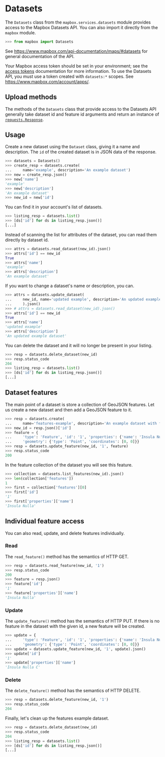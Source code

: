 # Datasets

The `Datasets` class from the `mapbox.services.datasets` module provides access
to the Mapbox Datasets API. You can also import it directly from the `mapbox`
module.

```python
>>> from mapbox import Datasets

```

See https://www.mapbox.com/api-documentation/maps/#datasets for general documentation
of the API.

Your Mapbox access token should be set in your environment; see the [access
tokens](access_tokens.md) documentation for more information. To use the
Datasets API, you must use a token created with ``datasets:*`` scopes. See
https://www.mapbox.com/account/apps/.

## Upload methods

The methods of the `Datasets` class that provide access to the Datasets API
generally take dataset id and feature id arguments and return an instance of
[`requests.Response`](http://docs.python-requests.org/en/latest/api/#requests.Response).

## Usage

Create a new dataset using the `Dataset` class, giving it a name and
description. The `id` of the created dataset is in JSON data of the response.

```python
>>> datasets = Datasets()
>>> create_resp = datasets.create(
...     name='example', description='An example dataset')
>>> new = create_resp.json()
>>> new['name']
'example'
>>> new['description']
'An example dataset'
>>> new_id = new['id']

```

You can find it in your account's list of datasets.

```python
>>> listing_resp = datasets.list()
>>> [ds['id'] for ds in listing_resp.json()]
[...]

```

Instead of scanning the list for attributes of the dataset, you can read
them directly by dataset id.

```python
>>> attrs = datasets.read_dataset(new_id).json()
>>> attrs['id'] == new_id
True
>>> attrs['name']
'example'
>>> attrs['description']
'An example dataset'

```

If you want to change a dataset's name or description, you can.

```python
>>> attrs = datasets.update_dataset(
...     new_id, name='updated example', description='An updated example dataset'
...     ).json()
>>> # attrs = datasets.read_dataset(new_id).json()
>>> attrs['id'] == new_id
True
>>> attrs['name']
'updated example'
>>> attrs['description']
'An updated example dataset'

```

You can delete the dataset and it will no longer be present in your listing.

```python
>>> resp = datasets.delete_dataset(new_id)
>>> resp.status_code
204
>>> listing_resp = datasets.list()
>>> [ds['id'] for ds in listing_resp.json()]
[...]

```

## Dataset features

The main point of a dataset is store a collection of GeoJSON features. Let us
create a new dataset and then add a GeoJSON feature to it.

```python
>>> resp = datasets.create(
...     name='features-example', description='An example dataset with features')
>>> new_id = resp.json()['id']
>>> feature = {
...     'type': 'Feature', 'id': '1', 'properties': {'name': 'Insula Nulla'},
...     'geometry': {'type': 'Point', 'coordinates': [0, 0]}}
>>> resp = datasets.update_feature(new_id, '1', feature)
>>> resp.status_code
200

```

In the feature collection of the dataset you will see this feature.

```python
>>> collection = datasets.list_features(new_id).json()
>>> len(collection['features'])
1
>>> first = collection['features'][0]
>>> first['id']
'1'
>>> first['properties']['name']
'Insula Nulla'

```

## Individual feature access

You can also read, update, and delete features individually.

### Read

The `read_feature()` method has the semantics of HTTP GET.

```python
>>> resp = datasets.read_feature(new_id, '1')
>>> resp.status_code
200
>>> feature = resp.json()
>>> feature['id']
'1'
>>> feature['properties']['name']
'Insula Nulla'

```

### Update

The `update_feature()` method has the semantics of HTTP PUT. If there is no
feature in the dataset with the given id, a new feature will be created.

```python
>>> update = {
...     'type': 'Feature', 'id': '1', 'properties': {'name': 'Insula Nulla C'},
...     'geometry': {'type': 'Point', 'coordinates': [0, 0]}}
>>> update = datasets.update_feature(new_id, '1', update).json()
>>> update['id']
'1'
>>> update['properties']['name']
'Insula Nulla C'

```

### Delete

The `delete_feature()` method has the semantics of HTTP DELETE.

```python
>>> resp = datasets.delete_feature(new_id, '1')
>>> resp.status_code
204

```

Finally, let's clean up the features example dataset.

```python
>>> resp = datasets.delete_dataset(new_id)
>>> resp.status_code
204
>>> listing_resp = datasets.list()
>>> [ds['id'] for ds in listing_resp.json()]
[...]

```

